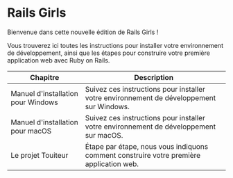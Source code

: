 # Rails Girls

Bienvenue dans cette nouvelle édition de Rails Girls !

Vous trouverez ici toutes les instructions pour installer votre environnement de développement, ainsi que les étapes pour construire votre première application web avec Ruby on Rails.

Chapitre | Description
-------- | -----------
Manuel d'installation pour Windows | Suivez ces instructions pour installer votre environnement de développement sur Windows.
Manuel d'installation pour macOS | Suivez ces instructions pour installer votre environnement de développement sur macOS.
Le projet Touiteur | Étape par étape, nous vous indiquons comment construire votre première application web.